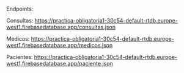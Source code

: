 Endpoints:

  Consultas: https://practica-obligatoria1-30c54-default-rtdb.europe-west1.firebasedatabase.app/consultas.json
  
  Medicos: https://practica-obligatoria1-30c54-default-rtdb.europe-west1.firebasedatabase.app/medicos.json
  
  Pacientes: https://practica-obligatoria1-30c54-default-rtdb.europe-west1.firebasedatabase.app/paciente.json
